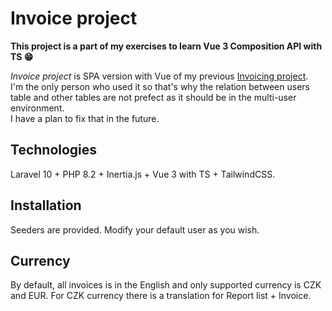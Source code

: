 # Invoice project

**This project is a part of my exercises to learn Vue 3 Composition API with TS 😁**

_Invoice project_ is SPA version with Vue of my previous [Invoicing project](https://github.com/rajtik76/Invoicing).  
I'm the only person who used it so that's why the relation between users table and other tables are not prefect as it
should be in the multi-user environment.  
I have a plan to fix that in the future.

## Technologies

Laravel 10 + PHP 8.2 + Inertia.js + Vue 3 with TS + TailwindCSS.

## Installation

Seeders are provided. Modify your default user as you wish.

## Currency

By default, all invoices is in the English and only supported currency is CZK and EUR. For CZK currency there is a translation for Report list + Invoice. 
